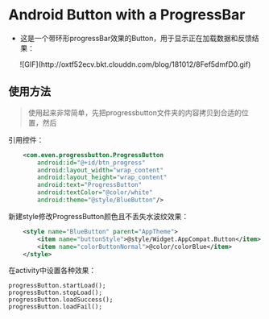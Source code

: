 # Android Button with a ProgressBar

- 这是一个带环形progressBar效果的Button，用于显示正在加载数据和反馈结果：   
  
<center> ![GIF](http://oxtf52ecv.bkt.clouddn.com/blog/181012/8Fef5dmfD0.gif)  </center>  

## 使用方法
> 使用起来非常简单，先把progressbutton文件夹的内容拷贝到合适的位置，然后   

引用控件：
```xml
    <com.even.progressbutton.ProgressButton
        android:id="@+id/btn_progress"
        android:layout_width="wrap_content"
        android:layout_height="wrap_content"
        android:text="ProgressButton"
        android:textColor="@color/white"
        android:theme="@style/BlueButton"/>
```
新建style修改ProgressButton颜色且不丢失水波纹效果：
```xml
    <style name="BlueButton" parent="AppTheme">
        <item name="buttonStyle">@style/Widget.AppCompat.Button</item>
        <item name="colorButtonNormal">@color/colorBlue</item>
    </style>
```
在activity中设置各种效果：
```
progressButton.startLoad();
progressButton.stopLoad();
progressButton.loadSuccess();
progressButton.loadFail();
```

